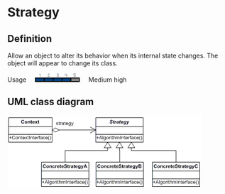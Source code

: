 # Strategy

## Definition
Allow an object to alter its behavior when its internal state changes. The object will appear to change its class.
<BR>

Usage     ![Usage](../../../docs/Pictures/Usage4.png)     Medium high

## UML class diagram
![GitHub Logo](../../../docs/Pictures/DesignPatterns/strategy.gif)
